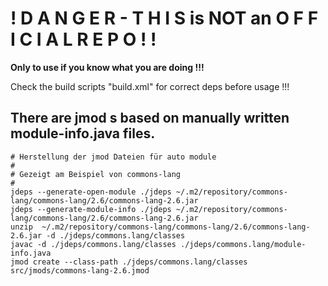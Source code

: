 # ! D A N G E R - T H I S is NOT an O F F I C I A L  R E P O ! ! 

**Only to use if you know what you are doing !!!**

Check the build scripts "build.xml" for correct deps before usage !!!

## There are jmod s based on manually written module-info.java files.  

```shell
# Herstellung der jmod Dateien für auto module
#
# Gezeigt am Beispiel von commons-lang
#
jdeps --generate-open-module ./jdeps ~/.m2/repository/commons-lang/commons-lang/2.6/commons-lang-2.6.jar
jdeps --generate-module-info ./jdeps ~/.m2/repository/commons-lang/commons-lang/2.6/commons-lang-2.6.jar
unzip  ~/.m2/repository/commons-lang/commons-lang/2.6/commons-lang-2.6.jar -d ./jdeps/commons.lang/classes
javac -d ./jdeps/commons.lang/classes ./jdeps/commons.lang/module-info.java
jmod create --class-path ./jdeps/commons.lang/classes src/jmods/commons-lang-2.6.jmod
```
